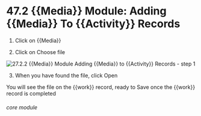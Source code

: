 # 47.2 {{Media}} Module: Adding {{Media}} To {{Activity}} Records

1. Click on {{Media}}

2. Click on Choose file

![27.2.2 {{Media}} Module Adding {{Media}} to {{Activity}} Records - step 1](27.2.2_Media_Module_Adding_Media_to_Activity_Records_im_1.png)

3. When you have found the file, click Open

You will see the file on the {{work}} record, ready to Save once the {{work}} record is completed



###### core module
